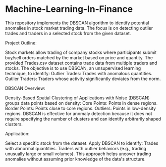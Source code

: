 # Machine-Learning-In-Finance
This repository implements the DBSCAN algorithm to identify potential anomalies in stock market trading data. The focus is on detecting outlier trades and traders in a selected stock from the given dataset.

Project Outline:

Stock markets allow trading of company stocks where participants submit buy/sell orders matched by the market based on price and quantity.
The provided Trades.csv dataset contains trade data from multiple traders and stocks.
The objective is to use DBSCAN, an unsupervised learning technique, to identify:
Outlier Trades: Trades with anomalous quantities.
Outlier Traders: Traders whose activity significantly deviates from the norm.

DBSCAN Overview:

Density-Based Spatial Clustering of Applications with Noise (DBSCAN) groups data points based on density:
Core Points: Points in dense regions.
Border Points: Points close to core regions.
Outliers: Points in low-density regions.
DBSCAN is effective for anomaly detection because it does not require specifying the number of clusters and can identify arbitrarily shaped clusters.

Application:

Select a specific stock from the dataset.
Apply DBSCAN to identify:
Trades with abnormal quantities.
Traders with outlier behaviors (e.g., trading unusually large or small volumes).
This approach helps uncover trading anomalies without assuming prior knowledge of the data's structure.
